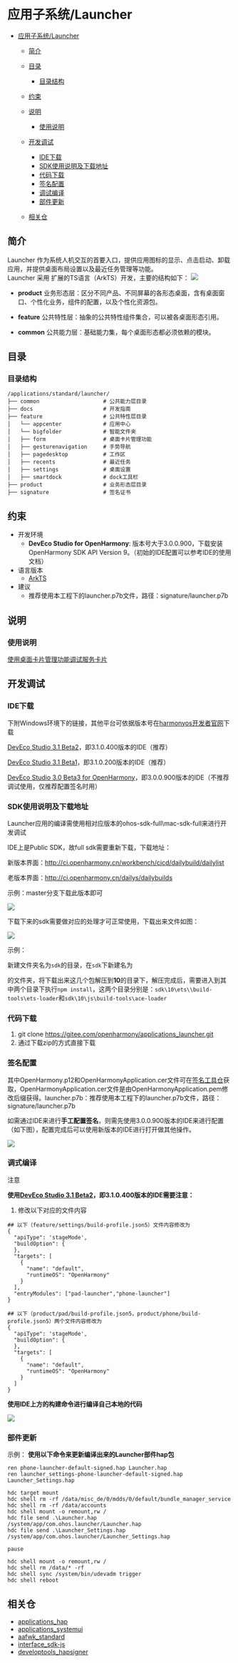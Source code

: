 # 应用子系统/Launcher

- [应用子系统/Launcher](#应用子系统launcher)
  - [简介](#简介)
  
  - [目录](#目录)
    - [目录结构](#目录结构)
    
  - [约束](#约束)
  
  - [说明](#说明)
    - [使用说明](#使用说明)
    
  - [开发调试](#开发调试)
  
    - [IDE下载](#IDE下载)
    - [SDK使用说明及下载地址](SDK使用说明及下载地址)
    - [代码下载](#代码下载)
    - [签名配置](#签名配置)
    - [调试编译](#调试编译)
    - [部件更新](#部件更新)
  
  - [相关仓](#相关仓)

## 简介
Launcher 作为系统人机交互的首要入口，提供应用图标的显示、点击启动、卸载应用，并提供桌面布局设置以及最近任务管理等功能。  
Launcher 采用 扩展的TS语言（ArkTS）开发，主要的结构如下：
![](./figures/launcherl2-zh.png)

- **product**
  业务形态层：区分不同产品、不同屏幕的各形态桌面，含有桌面窗口、个性化业务，组件的配置，以及个性化资源包。

- **feature**
  公共特性层：抽象的公共特性组件集合，可以被各桌面形态引用。

- **common**
  公共能力层：基础能力集，每个桌面形态都必须依赖的模块。

## 目录
### 目录结构
```
/applications/standard/launcher/
├── common                    # 公共能力层目录
├── docs                      # 开发指南
├── feature                   # 公共特性层目录
│   └── appcenter             # 应用中心
│   └── bigfolder             # 智能文件夹
│   ├── form                  # 桌面卡片管理功能
│   ├── gesturenavigation     # 手势导航
│   ├── pagedesktop           # 工作区
│   ├── recents               # 最近任务
│   ├── settings              # 桌面设置
│   ├── smartdock             # dock工具栏
├── product                   # 业务形态层目录
├── signature                 # 签名证书
```
## 约束
- 开发环境
    - **DevEco Studio for OpenHarmony**: 版本号大于3.0.0.900，下载安装OpenHarmony SDK API Version 9。（初始的IDE配置可以参考IDE的使用文档）
- 语言版本
    - [ArkTS](https://gitee.com/openharmony/docs/blob/master/zh-cn/application-dev/quick-start/Readme-CN.md)
- 建议
  -  推荐使用本工程下的launcher.p7b文件，路径：signature/launcher.p7b

## 说明
### 使用说明
[使用桌面卡片管理功能调试服务卡片](https://gitee.com/openharmony/applications_launcher/blob/master/docs/%E4%BD%BF%E7%94%A8Launcher%E5%8D%A1%E7%89%87%E7%AE%A1%E7%90%86%E5%8A%9F%E8%83%BD%E8%B0%83%E8%AF%95%E6%9C%8D%E5%8A%A1%E5%8D%A1%E7%89%87.md)

## 开发调试

### IDE下载

下附Windows环境下的链接，其他平台可依据版本号在[harmonyos开发者官网](https://developer.harmonyos.com/cn/develop/deveco-studio/)下载

[DevEco Studio 3.1 Beta2](https://contentcenter-vali-drcn.dbankcdn.cn/pvt_2/DeveloperAlliance_package_901_9/f3/v3/uJyuq3syQ2ak4hE1QZmAug/devecostudio-windows-3.1.0.400.zip?HW-CC-KV=V1&HW-CC-Date=20230408T013335Z&HW-CC-Expire=315360000&HW-CC-Sign=96262721EDC9B34E6F62E66884AB7AE2A94C2A7B8C28D6F7FC891F46EB211A70)，即3.1.0.400版本的IDE（推荐）

[DevEco Studio 3.1 Beta1](https://contentcenter-vali-drcn.dbankcdn.cn/pvt_2/DeveloperAlliance_package_901_9/ad/v3/3dxpYtEeQwGbXPEyOsj8gQ/devecostudio-windows-tool-3.1.0.200.zip?HW-CC-KV=V1&HW-CC-Date=20230215T152758Z&HW-CC-Expire=315360000&HW-CC-Sign=2793048D7B7DCA8FA42FBB5881173029E87E631E967134D9604A219BD3FF4F48)，即3.1.0.200版本的IDE（推荐）

[DevEco Studio 3.0 Beta3 for OpenHarmony](https://contentcenter-vali-drcn.dbankcdn.com/pvt_2/DeveloperAlliance_package_901_9/88/v3/vCRs_VySQy2DoT3T4Ol7NQ/devecostudio-windows-tool-3.0.0.900.zip?HW-CC-KV=V1&HW-CC-Date=20220831T062106Z&HW-CC-Expire=315360000&HW-CC-Sign=9B7F6A8D61523A5108BA418D50050553513DA86A6357360E6080012437FFFB40)，即3.0.0.900版本的IDE（不推荐调试使用，仅推荐配置签名时用）

### SDK使用说明及下载地址

Launcher应用的编译需使用相对应版本的ohos-sdk-full\mac-sdk-full来进行开发调试

IDE上是Public SDK，故full sdk需要重新下载，下载地址：

新版本界面：http://ci.openharmony.cn/workbench/cicd/dailybuild/dailylist

老版本界面：http://ci.openharmony.cn/dailys/dailybuilds

示例：master分支下载此版本即可

![](./figures/launcherl3-zh.png)

下载下来的sdk需要做对应的处理才可正常使用，下载出来文件如图：

![](./figures/launcherl4-zh.png)

示例：

新建文件夹名为`sdk`的目录，在`sdk`下新建名为

[^10]: 当前应用所使用的api版本号是10。api9的版本则需要创建9的文件夹名

的文件夹，将下载出来这几个包解压到**10**的目录下，解压完成后，需要进入到其中两个目录下执行`npm install`，这两个目录分别是：``sdk\10\ets\\build-tools\ets-loader``和``sdk\10\js\build-tools\ace-loader``

### 代码下载

1. git clone https://gitee.com/openharmony/applications_launcher.git
2. 通过下载zip的方式直接下载

### 签名配置

其中OpenHarmony.p12和OpenHarmonyApplication.cer文件可在[签名工具仓](https://gitee.com/openharmony/developtools_hapsigner/tree/master/dist)获取，OpenHarmonyApplication.cer文件是由OpenHarmonyApplication.pem修改后缀获得。launcher.p7b：推荐使用本工程下的launcher.p7b文件，路径：signature/launcher.p7b

如需通过IDE来进行**手工配置签名**，则需先使用3.0.0.900版本的IDE来进行配置（如下图），配置完成后可以使用新版本的IDE进行打开做其他操作。

![](./figures/launcherl5-zh.png)

### 调式编译

注意

**使用[DevEco Studio 3.1 Beta2](https://contentcenter-vali-drcn.dbankcdn.cn/pvt_2/DeveloperAlliance_package_901_9/f3/v3/uJyuq3syQ2ak4hE1QZmAug/devecostudio-windows-3.1.0.400.zip?HW-CC-KV=V1&HW-CC-Date=20230408T013335Z&HW-CC-Expire=315360000&HW-CC-Sign=96262721EDC9B34E6F62E66884AB7AE2A94C2A7B8C28D6F7FC891F46EB211A70)，即3.1.0.400版本的IDE需要注意：**

1. 修改以下对应的文件内容


```
## 以下（feature/settings/build-profile.json5）文件内容修改为
{
  "apiType": 'stageMode',
  "buildOption": {
  },
  "targets": [
    {
      "name": "default",
      "runtimeOS": "OpenHarmony"
    }
  ],
  "entryModules": ["pad-launcher","phone-launcher"]
}
```

```
## 以下（product/pad/build-profile.json5，product/phone/build-profile.json5）两个文件内容修改为
{
  "apiType": 'stageMode',
  "buildOption": {
  },
  "targets": [
    {
      "name": "default",
      "runtimeOS": "OpenHarmony"
    }
  ]
}
```

**使用IDE上方的构建命令进行编译自己本地的代码**

![](./figures/launcherl6-zh.png)



### 部件更新

示例：
**使用以下命令来更新编译出来的Launcher部件hap包**

```
ren phone-launcher-default-signed.hap Launcher.hap
ren launcher_settings-phone-launcher-default-signed.hap Launcher_Settings.hap

hdc target mount
hdc shell rm -rf /data/misc_de/0/mdds/0/default/bundle_manager_service
hdc shell rm -rf /data/accounts
hdc shell mount -o remount,rw /
hdc file send .\Launcher.hap /system/app/com.ohos.launcher/Launcher.hap
hdc file send .\Launcher_Settings.hap /system/app/com.ohos.launcher/Launcher_Settings.hap

pause

hdc shell mount -o remount,rw /
hdc shell rm /data/* -rf
hdc shell sync /system/bin/udevadm trigger
hdc shell reboot
```



## 相关仓

- [applications_hap](https://gitee.com/openharmony/applications_hap)
- [applications_systemui](https://gitee.com/openharmony/applications_systemui)
- [aafwk_standard](https://gitee.com/openharmony/aafwk_standard)
- [interface_sdk-js](https://gitee.com/openharmony/interface_sdk-js)
- [developtools_hapsigner](https://gitee.com/openharmony/developtools_hapsigner)